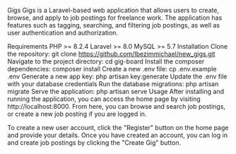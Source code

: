 Gigs 
Gigs is a Laravel-based web application that allows users to create, browse, and apply to job postings for freelance work. The application has features such as tagging, searching, and filtering job postings, as well as user authentication and authorization.

Requirements
PHP >= 8.2.4
Laravel >= 8.0
MySQL >= 5.7
Installation
Clone the repository: git clone https://github.com/Ibezimmichael/new_gigs.git
Navigate to the project directory: cd gig-board
Install the composer dependencies: composer install
Create a new .env file: cp .env.example .env
Generate a new app key: php artisan key:generate
Update the .env file with your database credentials
Run the database migrations: php artisan migrate
Serve the application: php artisan serve
Usage
After installing and running the application, you can access the home page by visiting http://localhost:8000. From here, you can browse and search job postings, or create a new job posting if you are logged in.

To create a new user account, click the "Register" button on the home page and provide your details. Once you have created an account, you can log in and create job postings by clicking the "Create Gig" button.